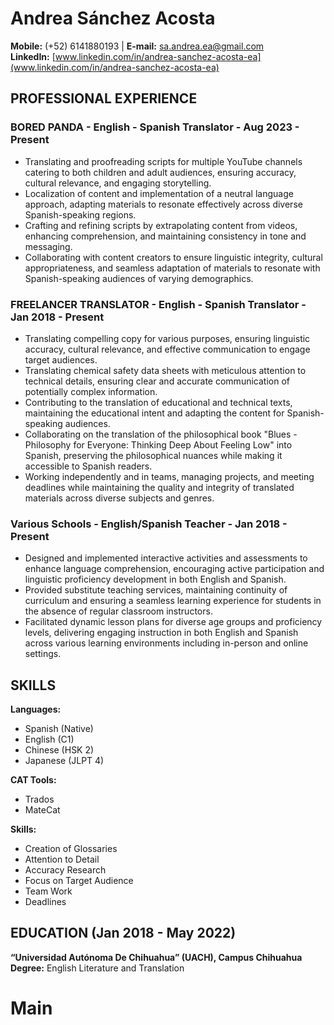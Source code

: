 # Andrea Sánchez Acosta

**Mobile:** (+52) 6141880193 | **E-mail:** sa.andrea.ea@gmail.com  
**LinkedIn:** [www.linkedin.com/in/andrea-sanchez-acosta-ea](www.linkedin.com/in/andrea-sanchez-acosta-ea)

## PROFESSIONAL EXPERIENCE

### BORED PANDA - English - Spanish Translator - Aug 2023 - Present

- Translating and proofreading scripts for multiple YouTube channels catering to both children and adult audiences, ensuring accuracy, cultural relevance, and engaging storytelling.
- Localization of content and implementation of a neutral language approach, adapting materials to resonate effectively across diverse Spanish-speaking regions.
- Crafting and refining scripts by extrapolating content from videos, enhancing comprehension, and maintaining consistency in tone and messaging.
- Collaborating with content creators to ensure linguistic integrity, cultural appropriateness, and seamless adaptation of materials to resonate with Spanish-speaking audiences of varying demographics.

### FREELANCER TRANSLATOR - English - Spanish Translator - Jan 2018 - Present

- Translating compelling copy for various purposes, ensuring linguistic accuracy, cultural relevance, and effective communication to engage target audiences.
- Translating chemical safety data sheets with meticulous attention to technical details, ensuring clear and accurate communication of potentially complex information.
- Contributing to the translation of educational and technical texts, maintaining the educational intent and adapting the content for Spanish-speaking audiences.
- Collaborating on the translation of the philosophical book "Blues - Philosophy for Everyone: Thinking Deep About Feeling Low" into Spanish, preserving the philosophical nuances while making it accessible to Spanish readers.
- Working independently and in teams, managing projects, and meeting deadlines while maintaining the quality and integrity of translated materials across diverse subjects and genres.

### Various Schools - English/Spanish Teacher - Jan 2018 - Present

- Designed and implemented interactive activities and assessments to enhance language comprehension, encouraging active participation and linguistic proficiency development in both English and Spanish.
- Provided substitute teaching services, maintaining continuity of curriculum and ensuring a seamless learning experience for students in the absence of regular classroom instructors.
- Facilitated dynamic lesson plans for diverse age groups and proficiency levels, delivering engaging instruction in both English and Spanish across various learning environments including in-person and online settings.

## SKILLS

**Languages:**
- Spanish (Native)
- English (C1)
- Chinese (HSK 2)
- Japanese (JLPT 4)

**CAT Tools:**
- Trados
- MateCat

**Skills:**
- Creation of Glossaries
- Attention to Detail
- Accuracy Research
- Focus on Target Audience
- Team Work
- Deadlines

## EDUCATION (Jan 2018 - May 2022)

**“Universidad Autónoma De Chihuahua” (UACH), Campus Chihuahua**  
**Degree:** English Literature and Translation
# Main

